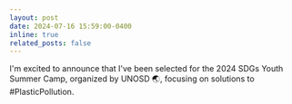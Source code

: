 ```yaml
---
layout: post
date: 2024-07-16 15:59:00-0400
inline: true
related_posts: false
---
```


I'm excited to announce that I've been selected for the 2024 SDGs Youth Summer Camp, organized by UNOSD 🌏, focusing on solutions to #PlasticPollution.